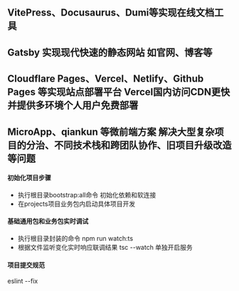 ## VitePress、Docusaurus、Dumi等实现在线文档工具
## Gatsby 实现现代快速的静态网站 如官网、博客等
## Cloudflare Pages、Vercel、Netlify、Github Pages 等实现站点部署平台 Vercel国内访问CDN更快并提供多环境个人用户免费部署
## MicroApp、qiankun 等微前端方案 解决大型复杂项目的分治、不同技术栈和跨团队协作、旧项目升级改造等问题

#### 初始化项目步骤

- 执行根目录bootstrap:all命令 初始化依赖和软连接
- 在projects项目业务包内启动具体项目开发

#### 基础通用包和业务包实时调试

- 执行根目录封装的命令 npm run watch:ts
- 根据文件监听变化实时响应联调结果 tsc --watch 单独开启服务

#### 项目提交规范

eslint --fix
